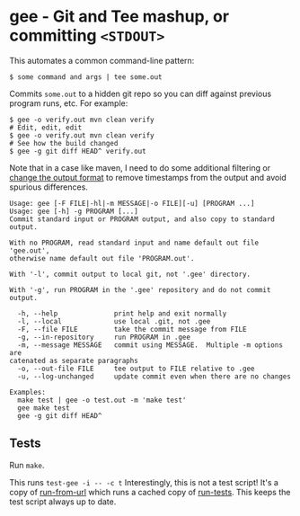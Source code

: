 # gee - Git and Tee mashup, or committing `<STDOUT>`

This automates a common command-line pattern:

```
$ some command and args | tee some.out
```

Commits `some.out` to a hidden git repo so you can diff against previous
program runs, etc.  For example:

```
$ gee -o verify.out mvn clean verify
# Edit, edit, edit
$ gee -o verify.out mvn clean verify
# See how the build changed
$ gee -g git diff HEAD^ verify.out
```

Note that in a case like maven, I need to do some additional filtering or
[change the output format](https://maven.apache.org/maven-logging.html) to
remove timestamps from the output and avoid spurious differences.

```
Usage: gee [-F FILE|-hl|-m MESSAGE|-o FILE][-u] [PROGRAM ...]
Usage: gee [-h] -g PROGRAM [...]
Commit standard input or PROGRAM output, and also copy to standard output.

With no PROGRAM, read standard input and name default out file 'gee.out', 
otherwise name default out file 'PROGRAM.out'.

With '-l', commit output to local git, not '.gee' directory.

With '-g', run PROGRAM in the '.gee' repository and do not commit output.

  -h, --help              print help and exit normally
  -l, --local             use local .git, not .gee
  -F, --file FILE         take the commit message from FILE
  -g, --in-repository     run PROGRAM in .gee
  -m, --message MESSAGE   commit using MESSAGE.  Multiple -m options are 
catenated as separate paragraphs
  -o, --out-file FILE     tee output to FILE relative to .gee
  -u, --log-unchanged     update commit even when there are no changes

Examples:
  make test | gee -o test.out -m 'make test'
  gee make test
  gee -g git diff HEAD^
```

## Tests

Run `make`.

This runs `test-gee -i -- -c t`  Interestingly, this is not a
test script!  It's a copy of
[run-from-url](https://github.com/binkley/shell/blob/master/run-from-url)
which runs a cached copy of
[run-tests](https://github.com/binkley/shell/blob/master/plain-bash-testing/run-tests).
This keeps the test script always up to date.
